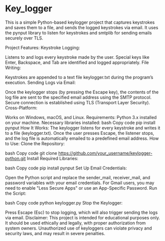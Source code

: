# Key_logger
This is a simple Python-based keylogger project that captures keystrokes and saves them to a file, and sends the logged keystrokes via email. It uses the pynput library to listen for keystrokes and smtplib for sending emails securely over TLS.

Project Features:
Keystroke Logging:

Listens to and logs every keystroke made by the user.
Special keys like Enter, Backspace, and Tab are identified and logged appropriately.
File Writing:

Keystrokes are appended to a text file keylogger.txt during the program’s execution.
Sending Logs via Email:

Once the keylogger stops (by pressing the Escape key), the contents of the log file are sent to the specified email address using the SMTP protocol.
Secure connection is established using TLS (Transport Layer Security).
Cross-Platform:

Works on Windows, macOS, and Linux.
Requirements:
Python 3.x installed on your machine.
Necessary libraries installed:
bash
Copy code
pip install pynput
How It Works:
The keylogger listens for every keystroke and writes it to a file (keylogger.txt).
Once the user presses Escape, the listener stops, and the log file is automatically emailed to a predefined email address.
How to Use:
Clone the Repository:

bash
Copy code
git clone https://github.com/your_username/keylogger-python.git
Install Required Libraries:

bash
Copy code
pip install pynput
Set Up Email Credentials:

Open the Python script and replace the sender_mail, receiver_mail, and password variables with your email credentials.
For Gmail users, you may need to enable "Less Secure Apps" or use an App-Specific Password.
Run the Script:

bash
Copy code
python keylogger.py
Stop the Keylogger:

Press Escape (Esc) to stop logging, which will also trigger sending the logs via email.
Disclaimer:
This project is intended for educational purposes only. It should be used ethically and legally, with proper authorization from system owners. Unauthorized use of keyloggers can violate privacy and security laws, and may result in severe penalties.

